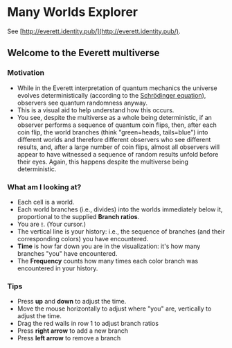 # Many Worlds Explorer

See [http://everett.identity.pub/](http://everett.identity.pub/).

## Welcome to the Everett multiverse

### Motivation

- While in the Everett interpretation of quantum mechanics the universe evolves deterministically (according to the [Schrödinger equation](https://en.wikipedia.org/wiki/Schr%C3%B6dinger_equation)), observers see quantum randomness anyway.
- This is a visual aid to help understand how this occurs.
- You see, despite the multiverse as a whole being deterministic, if an observer performs a sequence of quantum coin flips, then, after each coin flip, the world branches (think "green=heads, tails=blue") into different worlds and therefore different observers who see different results, and, after a large number of coin flips, almost all observers will appear to have witnessed a sequence of random results unfold before their eyes. Again, this happens despite the multiverse being deterministic.

### What am I looking at?

- Each cell is a world.
- Each world branches (i.e., divides) into the worlds immediately below it, proportional to the supplied **Branch ratios**.
- You are `𖨆`. (Your cursor.)
- The vertical line is your history: i.e., the sequence of branches (and their corresponding colors) you have encountered.
- **Time** is how far down you are in the visualization: it's how many branches "you" have encountered.
- The **Frequency** counts how many times each color branch was encountered in your history.

### Tips

- Press **up** and **down** to adjust the time.
- Move the mouse horizontally to adjust where "you" are, vertically to adjust the time.
- Drag the red walls in row 1 to adjust branch ratios
- Press **right arrow** to add a new branch
- Press **left arrow** to remove a branch
